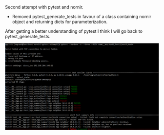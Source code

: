 Second attempt with pytest and nornir.  

- Removed pytest_generate_tests in favour of a class containing nornir object and returning dicts for parameterization.

After getting a better understanding of pytest I think I will go back to pytest_generate_tests.

![](https://github.com/no-such-anthony/nornir3_play/blob/master/with-pytest-attempt2/example%20usage.PNG)
